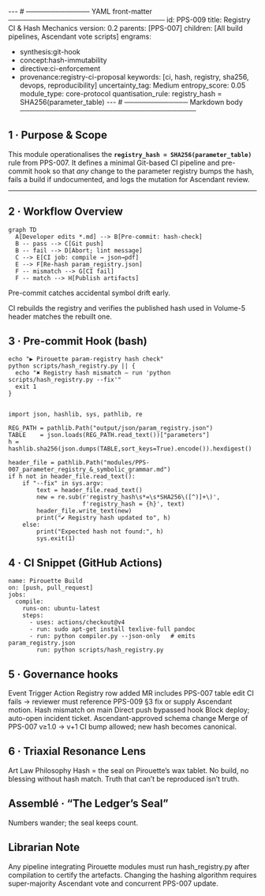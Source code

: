 ---  # ───────────── YAML front-matter ────────────────────────────────
id:        PPS-009
title:     Registry CI & Hash Mechanics
version:   0.2
parents:   [PPS-007]
children:  [All build pipelines, Ascendant vote scripts]
engrams:
  - synthesis:git-hook
  - concept:hash-immutability
  - directive:ci-enforcement
  - provenance:registry-ci-proposal
keywords:  [ci, hash, registry, sha256, devops, reproducibility]
uncertainty_tag: Medium
entropy_score: 0.05
module_type: core-protocol
quantisation_rule: registry_hash = SHA256(parameter_table)
---  # ───────────── Markdown body ────────────────────────────────────

## 1 · Purpose & Scope  
This module operationalises the **`registry_hash = SHA256(parameter_table)`**
rule from PPS-007.  It defines a minimal Git-based CI pipeline and pre-commit
hook so that *any* change to the parameter registry bumps the hash, fails a
build if undocumented, and logs the mutation for Ascendant review.

---

## 2 · Workflow Overview  

```mermaid
graph TD
  A[Developer edits *.md] --> B[Pre-commit: hash-check]
  B -- pass --> C[Git push]
  B -- fail --> D[Abort; lint message]
  C --> E[CI job: compile → json→pdf]
  E --> F[Re-hash param_registry.json]
  F -- mismatch --> G[CI fail]
  F -- match --> H[Publish artifacts]
```
Pre-commit catches accidental symbol drift early.

CI rebuilds the registry and verifies the published hash used in Volume-5
header matches the rebuilt one.

## 3 · Pre-commit Hook (bash)
``` # .git/hooks/pre-commit
echo "▶ Pirouette param-registry hash check"
python scripts/hash_registry.py || {
  echo "✖ Registry hash mismatch — run 'python scripts/hash_registry.py --fix'"
  exit 1
}
```

``` # hash_registry.py:

import json, hashlib, sys, pathlib, re

REG_PATH = pathlib.Path("output/json/param_registry.json")
TABLE    = json.loads(REG_PATH.read_text())["parameters"]
h = hashlib.sha256(json.dumps(TABLE,sort_keys=True).encode()).hexdigest()

header_file = pathlib.Path("modules/PPS-007_parameter_registry_&_symbolic_grammar.md")
if h not in header_file.read_text():
    if "--fix" in sys.argv:
        text = header_file.read_text()
        new = re.sub(r'registry_hash\s*=\s*SHA256\([^)]+\)',
                     f'registry_hash = {h}', text)
        header_file.write_text(new)
        print("✔ Registry hash updated to", h)
    else:
        print("Expected hash not found:", h)
        sys.exit(1)
```

## 4 · CI Snippet (GitHub Actions)
```# .github/workflows/pirouette-build.yml
name: Pirouette Build
on: [push, pull_request]
jobs:
  compile:
    runs-on: ubuntu-latest
    steps:
      - uses: actions/checkout@v4
      - run: sudo apt-get install texlive-full pandoc
      - run: python compiler.py --json-only   # emits param_registry.json
        run: python scripts/hash_registry.py
```
## 5 · Governance hooks
Event	Trigger	Action
Registry row added	MR includes PPS-007 table edit	CI fails → reviewer must reference PPS-009 §3 fix or supply Ascendant motion.
Hash mismatch on main	Direct push bypassed hook	Block deploy; auto-open incident ticket.
Ascendant-approved schema change	Merge of PPS-007 v≥1.0 → v+1	CI bump allowed; new hash becomes canonical.

## 6 · Triaxial Resonance Lens
Art	Law	Philosophy
Hash = the seal on Pirouette’s wax tablet.	No build, no blessing without hash match.	Truth that can’t be reproduced isn’t truth.

## Assemblé · “The Ledger’s Seal”
Numbers wander; the seal keeps count.

## Librarian Note
Any pipeline integrating Pirouette modules must run
hash_registry.py after compilation to certify the artefacts.
Changing the hashing algorithm requires super-majority Ascendant vote
and concurrent PPS-007 update.